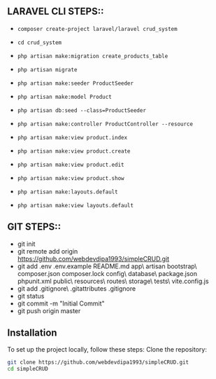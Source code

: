 
## LARAVEL CLI STEPS:: 

-     composer create-project laravel/laravel crud_system
-     cd crud_system
-     php artisan make:migration create_products_table
-     php artisan migrate
-     php artisan make:seeder ProductSeeder
-     php artisan make:model Product
-     php artisan db:seed --class=ProductSeeder
-     php artisan make:controller ProductController --resource
-     php artisan make:view product.index
-     php artisan make:view product.create
-     php artisan make:view product.edit
-     php artisan make:view product.show
-     php artisan make:layouts.default
-     php artisan make:view layouts.default


## GIT STEPS:: 

-    git init
-    git remote add origin https://github.com/webdevdipa1993/simpleCRUD.git
-    git add .env .env.example README.md app\ artisan bootstrap\ composer.json composer.lock config\ database\ package.json  phpunit.xml public\ resources\ routes\ storage\ tests\ vite.config.js
-    git add .gitignore\ .gitattributes .gitignore
-    git status
-    git commit -m "Initial Commit"
-    git push origin master



## Installation

To set up the project locally, follow these steps:
Clone the repository:

   ```bash
   git clone https://github.com/webdevdipa1993/simpleCRUD.git
   cd simpleCRUD